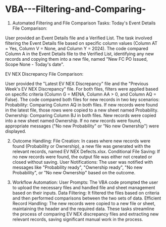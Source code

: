 # VBA---Filtering-and-Comparing-
1. Automated Filtering and File Comparison Tasks:
Today's Event Details File Comparison:

User provided an Event Details file and a Verified List.
The task involved filtering the Event Details file based on specific column values (Column AT = Yes, Column V = None, and Column Y = 2024).
The code compared Column A in the Event Details file to the Verified List, identifying any new records and copying them into a new file, named "New FC PO Issued, Scope None - Today's date".

EV NEX Discrepancy File Comparison:

User provided the "Latest EV NEX Discrepancy" file and the "Previous Week's EV NEX Discrepancy" file.
For both files, filters were applied based on specific criteria (Column G = MENA, Column AA > 0, and Column AQ = False).
The code compared both files for new records in two key scenarios:
Probability: Comparing Column AQ in both files. If new records were found in the latest file, those rows were copied to a new sheet named Probability.
Ownership: Comparing Column BJ in both files. New records were copied into a new sheet named Ownership.
If no new records were found, appropriate messages ("No new Probability" or "No new Ownership") were displayed.

2. Outcome Handling:
File Creation: In cases where new records were found (Probability or Ownership), a new file was generated with the relevant records, named EV NEX Defects.xlsx.
Conditional File Saving: If no new records were found, the output file was either not created or closed without saving.
User Notifications: The user was notified with messages like "Probability ready", "Ownership ready", "No new Probability", or "No new Ownership" based on the outcome.

3. Workflow Automation:
User Prompts: The VBA code prompted the user to upload the necessary files and handled file and sheet management based on their inputs.
Data Filtering: It filtered the files based on criteria and then performed comparisons between the two sets of data.
Efficient Record Handling: The new records were copied to a new file or sheet, maintaining the header and the required data.
These tasks streamline the process of comparing EV NEX discrepancy files and extracting new relevant records, saving significant manual work in the process.
